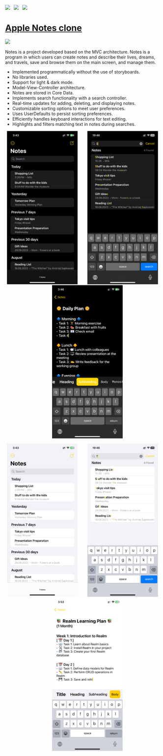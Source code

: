 <a href="https://pdfhost.io/v/.J68t4WH._Microsoft_Word_CV_Alex_Kovalyshyndocx.pdf" download><img src="https://img.shields.io/badge/Resume-ff69b4.svg?style=for-the-badge&logo=codeigniter&logoColor=white"></a>&nbsp;&nbsp;&nbsp;<a href="mailto:vlad.lyalkin@icloud.com"><img src="https://img.shields.io/badge/Email-Vladyslav-8056d5.svg?style=for-the-badge&logo=minutemailer&logoColor=white"></a>&nbsp;&nbsp;&nbsp;<a href="https://www.linkedin.com/in/vladyslav-lialkin-999071250/" target="_blank"><img src="https://img.shields.io/badge/LinkedIn-Vladyslav%20Lialkin-brightgreen?style=for-the-badge&logo=linkedin&logoColor=white" ></a>

# [Apple Notes clone](https://github.com/vladyslav-ios/Notes)
<p align="left"> <a href="https://github.com/vladyslav-ios/Notes"> <img src="https://user-images.githubusercontent.com/33416429/92813512-27f0bb80-f376-11ea-8562-ee2b3e416aec.png" width="150" ></a>
</p>
Notes is a project developed based on the MVC architecture. Notes is a program in which users can create notes and describe their lives, dreams, and travels, save and browse them on the main screen, and manage them.

* Implemented programmatically without the use of storyboards.
* No libraries used.
* Support for light & dark mode. 
* Model-View-Controller architecture.
* Notes are stored in Core Data.
* Implements search functionality with a search controller.
* Real-time updates for adding, deleting, and displaying notes.
* Customizable sorting options to meet user preferences.
* Uses UserDefaults to persist sorting preferences.
* Efficiently handles keyboard interactions for text editing.
* Highlights and filters matching text in notes during searches.

<p align="center">
<img src="https://github.com/vladyslav-ios/vladyslav-ios/blob/main/IMG_1954.PNG" width="230"  title="GitHub Profiles">&nbsp;&nbsp;&nbsp;&nbsp;&nbsp;&nbsp;&nbsp;&nbsp;<img src="https://github.com/vladyslav-ios/vladyslav-ios/blob/main/IMG_1958.PNG" width="230" title="GitHub Profiles">&nbsp;&nbsp;&nbsp;&nbsp;&nbsp;&nbsp;&nbsp;&nbsp;<img src="https://github.com/vladyslav-ios/vladyslav-ios/blob/main/IMG_1956.PNG" width="230" title="GitHub Profiles">
</p>

<p align="center">
<img src="https://github.com/vladyslav-ios/vladyslav-ios/blob/main/IMG_1955.PNG" width="230"  title="GitHub Profiles">&nbsp;&nbsp;&nbsp;&nbsp;&nbsp;&nbsp;&nbsp;&nbsp;<img src="https://github.com/vladyslav-ios/vladyslav-ios/blob/main/IMG_1959.PNG" width="230" title="GitHub Profiles">&nbsp;&nbsp;&nbsp;&nbsp;&nbsp;&nbsp;&nbsp;&nbsp;<img src="https://github.com/vladyslav-ios/vladyslav-ios/blob/main/IMG_1957.PNG" width="230" title="GitHub Profiles">
</p>
